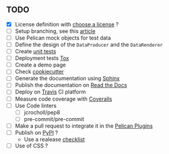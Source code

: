 ## TODO

- [x] License definition with [choose a license](http://choosealicense.com) ?
- [ ] Setup branching, see this [article](http://nvie.com/posts/a-successful-git-branching-model/)
- [ ] Use Pelican mock objects for test data
- [ ] Define the design of the `DataProducer` and the `DataRenderer`
- [ ] Create [unit tests](http://pytest.org/latest/)
- [ ] Deployment tests [Tox](http://tox.readthedocs.org/en/latest/)
- [ ] Create a demo page
- [ ] Check [cookiecutter](https://github.com/audreyr/cookiecutter)
- [ ] Generate the documentation using [Sphinx](http://sphinx-doc.org)
- [ ] Publish the documentation on [Read the Docs](https://readthedocs.org/)
- [ ] Deploy on [Travis](https://travis-ci.org/) CI platform
- [ ] Measure code coverage with [Coveralls](https://coveralls.io)
- [ ] Use Code linters
	- [ ] jcrocholl/pep8
	- [ ] pre-commit/pre-commit
- [ ] Make a pull request to integrate it in the [Pelican Plugins](https://github.com/getpelican/pelican-plugins)
- [ ] Publish on [PyPI](https://pypi.python.org) ?
	- Use a realease [checklist](https://gist.github.com/audreyr/5990987)
- [ ] Use of CSS ?